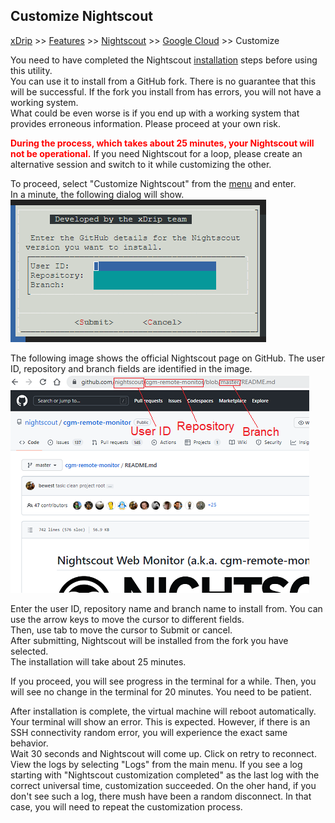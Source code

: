 ## Customize Nightscout
[xDrip](../../README.md) >> [Features](../Features_page.md) >> [Nightscout](../Nightscout_page.md) >> [Google Cloud](./GoogleCloud.md) >> Customize  
  
You need to have completed the Nightscout [installation](./NS_Install.md) steps before using this utility.  
You can use it to install from a GitHub fork.  There is no guarantee that this will be successful.  If the fork you install from has errors, you will not have a working system.  
What could be even worse is if you end up with a working system that provides erroneous information.  Please proceed at your own risk.  
  
**<span style="color:red">During the process, which takes about 25 minutes, your Nightscout will not be operational.</span>**  If you need Nightscout for a loop, please create an alternative session and switch to it while customizing the other.  
  
To proceed, select "Customize Nightscout" from the [menu](./Menu.md) and enter.  
In a minute, the following dialog will show.  
![](./images/Dialog2.png)  
  
The following image shows the official Nightscout page on GitHub.  The user ID, repository and branch fields are identified in the image.  
![](./images/GitHubParams.png)  
  
Enter the user ID, repository name and branch name to install from.  You can use the arrow keys to move the cursor to different fields.  
Then, use tab to move the cursor to Submit or cancel.  
After submitting, Nightscout will be installed from the fork you have selected.  
The installation will take about 25 minutes.  
  
If you proceed, you will see progress in the terminal for a while.  Then, you will see no change in the terminal for 20 minutes.  You need to be patient.  
  
After installation is complete, the virtual machine will reboot automatically.  Your terminal will show an error.  This is expected.  However, if there is an SSH connectivity random error, you will experience the exact same behavior.  
Wait 30 seconds and Nightscout will come up.  Click on retry to reconnect.  View the logs by selecting "Logs" from the main menu.  If you see a log starting with "Nightscout customization completed" as the last log with the correct universal time, customization succeeded.  On the oher hand, if you don't see such a log, there mush have been a random disconnect.  In that case, you will need to repeat the customization process.  
  
  
